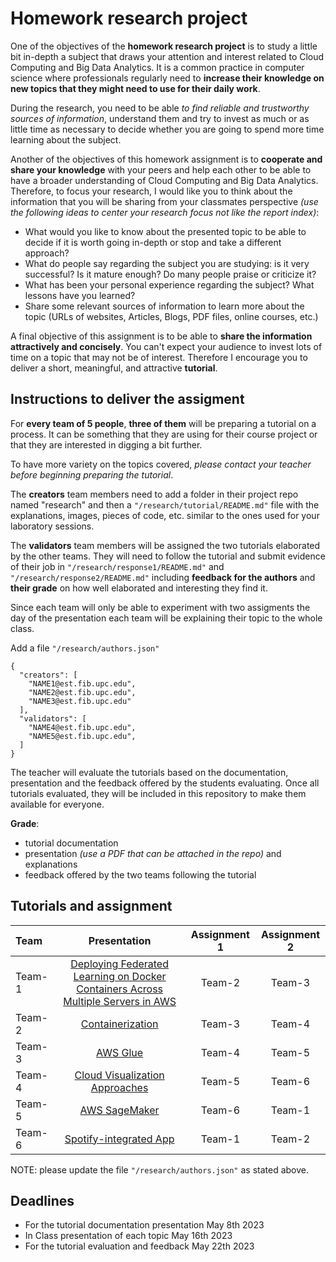 # Homework research project

One of the objectives of the **homework research project** is to study a little bit in-depth a subject that draws your
attention and interest related to Cloud Computing and Big Data Analytics. It is a common practice in computer science
where professionals regularly need to **increase their knowledge on new topics that they might need to use for their
daily work**.

During the research, you need to be able _to find reliable and trustworthy sources of information_, understand them and
try to invest as much or as little time as necessary to decide whether you are going to spend more time learning about
the subject.

Another of the objectives of this homework assignment is to **cooperate and share your knowledge** with your peers and
help each other to be able to have a broader understanding of Cloud Computing and Big Data Analytics. Therefore, to
focus your research, I would like you to think about the information that you will be sharing from your classmates
perspective _(use the following ideas to center your research focus not like the report index)_:

* What would you like to know about the presented topic to be able to decide if it is worth going in-depth or stop and
  take a different approach?
* What do people say regarding the subject you are studying: is it very successful? Is it mature enough? Do many people
  praise or criticize it?
* What has been your personal experience regarding the subject? What lessons have you learned?
* Share some relevant sources of information to learn more about the topic (URLs of websites, Articles, Blogs, PDF
  files, online courses, etc.)

A final objective of this assignment is to be able to **share the information attractively and concisely**. You can't
expect your audience to invest lots of time on a topic that may not be of interest. Therefore I encourage you to deliver
a short, meaningful, and attractive **tutorial**.

## Instructions to deliver the assigment

For **every team of 5 people**, **three of them** will be preparing a tutorial on a process. It can be something that
they are using for their course project or that they are interested in digging a bit further.

To have more variety on the topics covered, *please contact your teacher before beginning preparing the tutorial*.

The **creators** team members need to add a folder in their project repo named "research" and then
a  `"/research/tutorial/README.md"` file with the explanations, images, pieces of code, etc. similar to the ones used
for your laboratory sessions.

The **validators** team members will be assigned the two tutorials elaborated by the other teams. They will need to
follow the tutorial and submit evidence of their job in `"/research/response1/README.md"`
and `"/research/response2/README.md"` including **feedback for the authors** and **their grade** on how well elaborated
and interesting they find it.

Since each team will only be able to experiment with two assigments the day of the presentation each team will be
explaining their topic to the whole class.

Add a file `"/research/authors.json"`

```json5
{
  "creators": [
    "NAME1@est.fib.upc.edu",
    "NAME2@est.fib.upc.edu",
    "NAME3@est.fib.upc.edu"
  ],
  "validators": [
    "NAME4@est.fib.upc.edu",
    "NAME5@est.fib.upc.edu",
  ]
}
```

The teacher will evaluate the tutorials based on the documentation, presentation and the feedback offered by the
students evaluating. Once all tutorials evaluated, they will be included in this repository to make them available for
everyone.

**Grade**:

- tutorial documentation
- presentation *(use a PDF that can be attached in the repo)* and explanations
- feedback offered by the two teams following the tutorial

## Tutorials and assignment

| Team   |                                                    Presentation                                                     | Assignment 1 | Assignment 2 |
|:-------|:-------------------------------------------------------------------------------------------------------------------:|:------------:|:------------:|
| Team-1 |     [Deploying Federated Learning on Docker Containers Across Multiple Servers in AWS](./tutorial-1/README.md)      |    Team-2    |    Team-3    |
| Team-2 |                                     [Containerization](./tutorial-2/README.md)                                      |    Team-3    |    Team-4    |
| Team-3 |                                         [AWS Glue](./tutorial-3/README.md)                                          |                                                   Team-4                                                   |    Team-5    |
| Team-4 |                              [Cloud Visualization Approaches](./tutorial-4/README.md)                               |                                                   Team-5                                                   |    Team-6    |
| Team-5 |                                       [AWS SageMaker](./tutorial-5/README.md)                                       |                                                   Team-6                                                   |    Team-1    |
| Team-6 |                                  [Spotify-integrated App](./tutorial-6/README.md)                                   |                                                   Team-1                                                   |    Team-2    |

[](./tutorial-2/README.md)

NOTE: please update the file `"/research/authors.json"`  as stated above.

## Deadlines

- For the tutorial documentation presentation May 8th 2023
- In Class presentation of each topic May 16th 2023
- For the tutorial evaluation and feedback May 22th 2023





